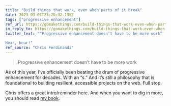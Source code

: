 ```yaml
---
title: "Build things that work, even when parts of it break"
date: 2023-03-01T23:20:32.135Z
tags: ["progressive enhancement"]
ref_url: https://gomakethings.com/build-things-that-work-even-when-parts-of-it-break/
in_reply_to: https://gomakethings.com/build-things-that-work-even-when-parts-of-it-break/
twitter_text: "“Progressive enhancement doesn’t have to be more work”

Hear, hear!"
ref_source: "Chris Ferdinandi"
---
```


> Progressive enhancement doesn’t have to be more work

As of this year, I’ve officially been beating the drum of progressive enhancement for decades. With an “s.” And it’s still a philosophy that is foundational to building resilient, accessible projects on the web. Full stop.

Chris offers a great intro/reminder here. And when you want to dig in more, you should read [my book](https://adaptivewebdesign.info).
